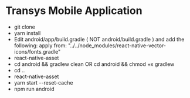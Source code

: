 # Transys Mobile Application
- git clone 
- yarn install
- Edit android/app/build.gradle ( NOT android/build.gradle ) and add the following:
   apply from: "../../node_modules/react-native-vector-icons/fonts.gradle"
- react-native-asset
- cd android && gradlew clean OR  cd android && chmod +x gradlew
- cd ..
- react-native-asset
- yarn start --reset-cache
- npm run android